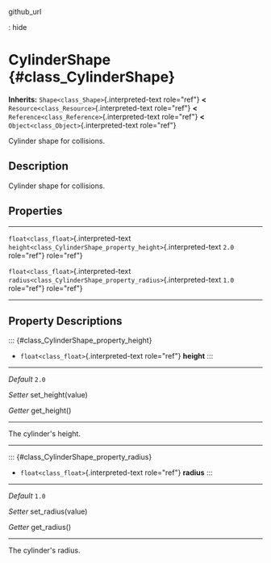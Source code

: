 github\_url

:   hide

CylinderShape {#class_CylinderShape}
=============

**Inherits:** `Shape<class_Shape>`{.interpreted-text role="ref"} **\<**
`Resource<class_Resource>`{.interpreted-text role="ref"} **\<**
`Reference<class_Reference>`{.interpreted-text role="ref"} **\<**
`Object<class_Object>`{.interpreted-text role="ref"}

Cylinder shape for collisions.

Description
-----------

Cylinder shape for collisions.

Properties
----------

  ---------------------------------------- ----------------------------------------------------------------- -------
  `float<class_float>`{.interpreted-text   `height<class_CylinderShape_property_height>`{.interpreted-text   `2.0`
  role="ref"}                              role="ref"}                                                       

  `float<class_float>`{.interpreted-text   `radius<class_CylinderShape_property_radius>`{.interpreted-text   `1.0`
  role="ref"}                              role="ref"}                                                       
  ---------------------------------------- ----------------------------------------------------------------- -------

Property Descriptions
---------------------

::: {#class_CylinderShape_property_height}
-   `float<class_float>`{.interpreted-text role="ref"} **height**
:::

  ----------- --------------------
  *Default*   `2.0`

  *Setter*    set\_height(value)

  *Getter*    get\_height()
  ----------- --------------------

The cylinder\'s height.

------------------------------------------------------------------------

::: {#class_CylinderShape_property_radius}
-   `float<class_float>`{.interpreted-text role="ref"} **radius**
:::

  ----------- --------------------
  *Default*   `1.0`

  *Setter*    set\_radius(value)

  *Getter*    get\_radius()
  ----------- --------------------

The cylinder\'s radius.
